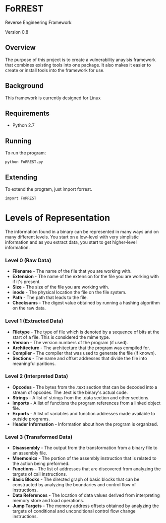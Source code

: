 # FoRREST
Reverse Engineering Framework

Version 0.8

## Overview
The purpose of this project is to create a vulnerability anaylsis framework that
combines existing tools into one package. It also makes it easier to create or
install tools into the framework for use.

## Background
This framework is currently designed for Linux

## Requirements
* Python 2.7

## Running
To run the program:

```
python FoRREST.py
```

## Extending
To extend the program, just import forrest.

```
import FoRREST
```

# Levels of Representation

The information found in a binary can be represented in many ways and on
many different levels. You start on a low-level with very simplistic information
and as you extract data, you start to get higher-level information.

### Level 0 (Raw Data)

* **Filename** - The name of the file that you are working with.
* **Extension** - The name of the extension for the file you are working with
if it's present.
* **Size** - The size of the file you are working with.
* **inode** - The physical location the file on the file system.
* **Path** - The path that leads to the file.
* **Checksums** - The digest value obtained by running a hashing algorithm on
the raw data.

### Level 1 (Extracted Data)

* **Filetype** - The type of file which is denoted by a sequence of bits at the 
start of a file. This is considered the mime type.
* **Version** - The version numbers of the program (if used).
* **Architecture** - The architecture that the program was compiled for.
* **Compiler** - The compiler that was used to generate the file (if known).
* **Sections** - The name and offset addresses that divide the file into
meaningful paritions.

### Level 2 (Interpreted Data)

* **Opcodes** - The bytes from the .text section that can be decoded into a 
stream of opcodes. The .text is the binary's actual code.
* **Strings** - A list of strings from the .data section and other sections.
* **Imports** - A list of functions the program references from a linked
object file.
* **Exports** - A list of variables and function addresses made available to
outside programs.
* **Header Information** - Information about how the program is organized.

### Level 3 (Transformed Data)

* **Disassembly** - The output from the transformation from a binary file
to an assembly file.
* **Mnemonics** - The portion of the assembly instruction that is related
to the action being preformed.
* **Functions** - The list of addresses that are discovered from analyzing the
targets of call instructions.
* **Basic Blocks** - The directed graph of basic blocks that can be constructed
by analyzing the boundaries and control flow of instructions.
* **Data References** - The location of data values derived from interpreting
memory store and load operations.
* **Jump Targets** - The memory address offsets obtained by analyzing the
targets of conditional and unconditional control flow change instructions.
